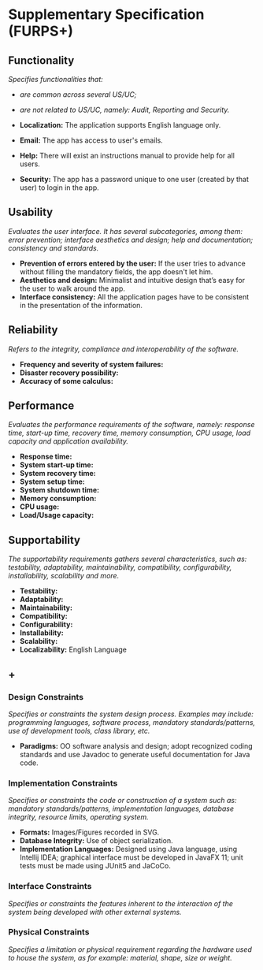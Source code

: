 # Supplementary Specification (FURPS+)

## Functionality

_Specifies functionalities that:_

- _are common across several US/UC;_
- _are not related to US/UC, namely: Audit, Reporting and Security._

- **Localization:** The application supports English language only.
- **Email:** The app has access to user's emails.
- **Help:** There will exist an instructions manual to provide help for all users.
- **Security:** The app has a password unique to one user (created by that user) to login in the app.


## Usability 

_Evaluates the user interface. It has several subcategories,
among them: error prevention; interface aesthetics and design; help and
documentation; consistency and standards._

- **Prevention of errors entered by the user:** If the user tries to advance without filling the mandatory fields, the app doesn't let him.
- **Aesthetics and design:** Minimalist and intuitive design that’s easy for the user to walk around the app.
- **Interface consistency:** All the application pages have to be consistent in the presentation of the information.


## Reliability

_Refers to the integrity, compliance and interoperability of the software._

- **Frequency and severity of system failures:**
- **Disaster recovery possibility:**
- **Accuracy of some calculus:**


## Performance

_Evaluates the performance requirements of the software, namely: response time, start-up time, recovery time, memory consumption, CPU usage, load capacity and application availability._

- **Response time:**
- **System start-up time:**
- **System recovery time:**
- **System setup time:**
- **System shutdown time:**
- **Memory consumption:**
- **CPU usage:**
- **Load/Usage capacity:**


## Supportability

_The supportability requirements gathers several characteristics, such as:
testability, adaptability, maintainability, compatibility,
configurability, installability, scalability and more._ 

- **Testability:**
- **Adaptability:**
- **Maintainability:**
- **Compatibility:**
- **Configurability:**
- **Installability:**
- **Scalability:**
- **Localizability:** English Language


## +

### Design Constraints

_Specifies or constraints the system design process. Examples may include: programming languages, software process, mandatory standards/patterns, use of development tools, class library, etc._

- **Paradigms:** OO software analysis and design; adopt recognized coding standards and use Javadoc to generate useful documentation for Java code.


### Implementation Constraints

_Specifies or constraints the code or construction of a system such 
as: mandatory standards/patterns, implementation languages,
database integrity, resource limits, operating system._

- **Formats:** Images/Figures recorded in SVG.
- **Database Integrity:** Use of object serialization.
- **Implementation Languages:** Designed using Java language, using Intellij IDEA; graphical interface must be developed in JavaFX 11; unit tests must be made using JUnit5 and JaCoCo.


### Interface Constraints

_Specifies or constraints the features inherent to the interaction of the
system being developed with other external systems._


### Physical Constraints

_Specifies a limitation or physical requirement regarding the hardware used to house the system, as for example: material, shape, size or weight._